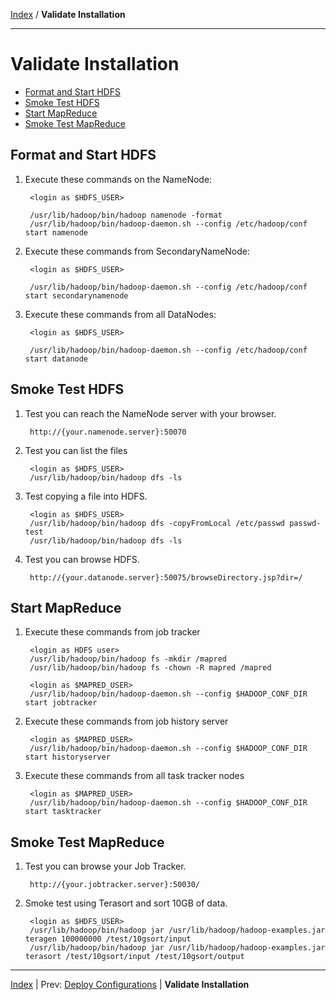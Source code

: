 [Index](./index.md) / **Validate Installation**

------

Validate Installation
==========

* [Format and Start HDFS](#format-and-start-hdfs)
* [Smoke Test HDFS](#smoke-test-hdfs)
* [Start MapReduce](#start-mapreduce)
* [Smoke Test MapReduce](#smoke-test-mapreduce)


Format and Start HDFS
-----

1. Execute these commands on the NameNode:

        <login as $HDFS_USER>
        
        /usr/lib/hadoop/bin/hadoop namenode -format
        /usr/lib/hadoop/bin/hadoop-daemon.sh --config /etc/hadoop/conf start namenode

2. Execute these commands from SecondaryNameNode:

        <login as $HDFS_USER>
        
        /usr/lib/hadoop/bin/hadoop-daemon.sh --config /etc/hadoop/conf start secondarynamenode

3. Execute these commands from all DataNodes:

        <login as $HDFS_USER>
        
        /usr/lib/hadoop/bin/hadoop-daemon.sh --config /etc/hadoop/conf start datanode

Smoke Test HDFS
----

1. Test you can reach the NameNode server with your browser.

        http://{your.namenode.server}:50070
        
2. Test you can list the files

        <login as $HDFS_USER>
        /usr/lib/hadoop/bin/hadoop dfs -ls 

3. Test copying a file into HDFS.

        <login as $HDFS_USER>
        /usr/lib/hadoop/bin/hadoop dfs -copyFromLocal /etc/passwd passwd-test
        /usr/lib/hadoop/bin/hadoop dfs -ls 

4. Test you can browse HDFS.

        http://{your.datanode.server}:50075/browseDirectory.jsp?dir=/


Start MapReduce
----

1. Execute these commands from job tracker

        <login as HDFS user>
        /usr/lib/hadoop/bin/hadoop fs -mkdir /mapred
        /usr/lib/hadoop/bin/hadoop fs -chown -R mapred /mapred

        <login as $MAPRED_USER>
        /usr/lib/hadoop/bin/hadoop-daemon.sh --config $HADOOP_CONF_DIR start jobtracker

2. Execute these commands from job history server

        <login as $MAPRED_USER>
        /usr/lib/hadoop/bin/hadoop-daemon.sh --config $HADOOP_CONF_DIR start historyserver

3. Execute these commands from all task tracker nodes

        <login as $MAPRED_USER>
        /usr/lib/hadoop/bin/hadoop-daemon.sh --config $HADOOP_CONF_DIR start tasktracker

Smoke Test MapReduce
----

1. Test you can browse your Job Tracker.

        http://{your.jobtracker.server}:50030/

2. Smoke test using Terasort and sort 10GB of data.

        <login as $HDFS_USER>
        /usr/lib/hadoop/bin/hadoop jar /usr/lib/hadoop/hadoop-examples.jar teragen 100000000 /test/10gsort/input
        /usr/lib/hadoop/bin/hadoop jar /usr/lib/hadoop/hadoop-examples.jar terasort /test/10gsort/input /test/10gsort/output

------

[Index](./index.md)
|
Prev: [Deploy Configurations](./deploy-configs.md)
|
**Validate Installation**
